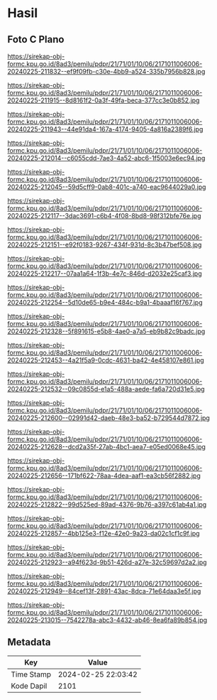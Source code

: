 # Hasil

## Foto C Plano

https://sirekap-obj-formc.kpu.go.id/8ad3/pemilu/pdpr/21/71/01/10/06/2171011006006-20240225-211832--ef9f09fb-c30e-4bb9-a524-335b7956b828.jpg

https://sirekap-obj-formc.kpu.go.id/8ad3/pemilu/pdpr/21/71/01/10/06/2171011006006-20240225-211915--8d8161f2-0a3f-49fa-beca-377cc3e0b852.jpg

https://sirekap-obj-formc.kpu.go.id/8ad3/pemilu/pdpr/21/71/01/10/06/2171011006006-20240225-211943--44e91da4-167a-4174-9405-4a816a2389f6.jpg

https://sirekap-obj-formc.kpu.go.id/8ad3/pemilu/pdpr/21/71/01/10/06/2171011006006-20240225-212014--c6055cdd-7ae3-4a52-abc6-1f5003e6ec94.jpg

https://sirekap-obj-formc.kpu.go.id/8ad3/pemilu/pdpr/21/71/01/10/06/2171011006006-20240225-212045--59d5cff9-0ab8-401c-a740-eac9644029a0.jpg

https://sirekap-obj-formc.kpu.go.id/8ad3/pemilu/pdpr/21/71/01/10/06/2171011006006-20240225-212117--3dac3691-c6b4-4f08-8bd8-98f312bfe76e.jpg

https://sirekap-obj-formc.kpu.go.id/8ad3/pemilu/pdpr/21/71/01/10/06/2171011006006-20240225-212151--e92f0183-9267-434f-931d-8c3b47bef508.jpg

https://sirekap-obj-formc.kpu.go.id/8ad3/pemilu/pdpr/21/71/01/10/06/2171011006006-20240225-212217--07aa1a64-1f3b-4e7c-846d-d2032e25caf3.jpg

https://sirekap-obj-formc.kpu.go.id/8ad3/pemilu/pdpr/21/71/01/10/06/2171011006006-20240225-212254--5d10de65-b9e4-484c-b9a1-4baaaf16f767.jpg

https://sirekap-obj-formc.kpu.go.id/8ad3/pemilu/pdpr/21/71/01/10/06/2171011006006-20240225-212328--5f891615-e5b8-4ae0-a7a5-eb9b82c9badc.jpg

https://sirekap-obj-formc.kpu.go.id/8ad3/pemilu/pdpr/21/71/01/10/06/2171011006006-20240225-212453--4a21f5a9-0cdc-4631-ba42-4e458107e861.jpg

https://sirekap-obj-formc.kpu.go.id/8ad3/pemilu/pdpr/21/71/01/10/06/2171011006006-20240225-212532--09c0855d-e1a5-488a-aede-fa6a720d31e5.jpg

https://sirekap-obj-formc.kpu.go.id/8ad3/pemilu/pdpr/21/71/01/10/06/2171011006006-20240225-212600--02991d42-daeb-48e3-ba52-b729544d7872.jpg

https://sirekap-obj-formc.kpu.go.id/8ad3/pemilu/pdpr/21/71/01/10/06/2171011006006-20240225-212628--dcd2a35f-27ab-4bc1-aea7-e05ed0068e45.jpg

https://sirekap-obj-formc.kpu.go.id/8ad3/pemilu/pdpr/21/71/01/10/06/2171011006006-20240225-212656--171bf622-78aa-4dea-aaf1-ea3cb56f2882.jpg

https://sirekap-obj-formc.kpu.go.id/8ad3/pemilu/pdpr/21/71/01/10/06/2171011006006-20240225-212822--99d525ed-89ad-4376-9b76-a397c61ab4a1.jpg

https://sirekap-obj-formc.kpu.go.id/8ad3/pemilu/pdpr/21/71/01/10/06/2171011006006-20240225-212857--4bb125e3-f12e-42e0-9a23-da02c1cf1c9f.jpg

https://sirekap-obj-formc.kpu.go.id/8ad3/pemilu/pdpr/21/71/01/10/06/2171011006006-20240225-212923--a94f623d-9b51-426d-a27e-32c59697d2a2.jpg

https://sirekap-obj-formc.kpu.go.id/8ad3/pemilu/pdpr/21/71/01/10/06/2171011006006-20240225-212949--84cef13f-2891-43ac-8dca-71e64daa3e5f.jpg

https://sirekap-obj-formc.kpu.go.id/8ad3/pemilu/pdpr/21/71/01/10/06/2171011006006-20240225-213015--7542278a-abc3-4432-ab46-8ea6fa89b854.jpg


## Metadata

| Key        | Value               |
| ---------- | ------------------- |
| Time Stamp | 2024-02-25 22:03:42 |
| Kode Dapil | 2101                |



